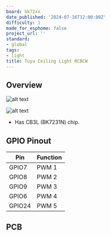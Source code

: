 ```yaml
---
board: bk72xx
date_published: '2024-07-16T12:00:00Z'
difficulty: 1
made_for_esphome: false
project_url: ''
standard:
- global
tags:
- light
title: Tuya Ceiling Light RCBCW
---
```


## Overview

![alt text](box.jpg "Box")


![alt text](PCB_2.jpg "PCB")
- Has CB3L (BK7231N) chip.

## GPIO Pinout

| Pin    | Function           |
| ------ | ------------------ |
| GPIO7 | PWM 1         |
| GPIO8  | PWM 2            |
| GPIO9  | PWM 3            |
| GPIO6  | PWM 4  |
| GPIO24  | PWM 5 |

## PCB